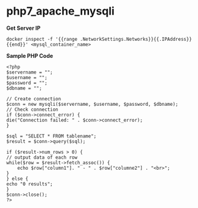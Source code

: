 # php7_apache_mysqli

**Get Server IP**

    docker inspect -f '{{range .NetworkSettings.Networks}}{{.IPAddress}}{{end}}' <mysql_container_name>

**Sample PHP Code**

    <?php
    $servername = "";
    $username = "";
    $password = "";
    $dbname = "";

    // Create connection
    $conn = new mysqli($servername, $username, $password, $dbname);
    // Check connection
    if ($conn->connect_error) {
    die("Connection failed: " . $conn->connect_error);
    }

    $sql = "SELECT * FROM tablename";
    $result = $conn->query($sql);

    if ($result->num_rows > 0) {
    // output data of each row
    while($row = $result->fetch_assoc()) {
        echo $row["column1"]. " - " . $row["columne2"] . "<br>";
    }
    } else {
    echo "0 results";
    }
    $conn->close();
    ?>
